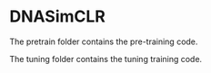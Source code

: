 # DNASimCLR
The pretrain folder contains the pre-training code.




The tuning folder contains the tuning training code.
